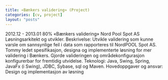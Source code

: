 ```yaml
---
title: «Bænkers validering» (Project)
categories: [cv, project]
layout: "posts"
---
```


2012.12 - 2013.01	80%	«Bænkers validering»
Nord Pool Spot AS
Løsningsarkitekt og utvikler.
Beskrivelse: Utvikle validering som kunne varsle om sannsynlige feil i data som rapporteres til NordPOOL Spot AS.
Tommy ledet spesifikasjon, designa og implementerte løsning for mer validering i Bænkers. Gjorde valideringen og områdekonfigurasjon konfigurerbar for fremtidig utvidelse.
Teknologi: Java, Swing, Spring, JavaFx (i Swing), JDBC, Sybase, sql og Maven.
Hovedoppgaver og ansvar: Design og implementasjon av løsning
